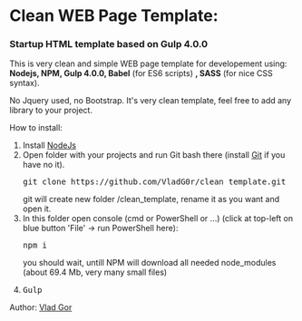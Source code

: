<h1><strong>Clean WEB Page Template:</strong></h1>
<h3>Startup HTML template based on Gulp 4.0.0</h3>

<p>
	This is very clean and simple WEB page template for developement using:<br>
  <b>Nodejs, NPM, Gulp 4.0.0, Babel</b> (for ES6 scripts) <b>, SASS</b> (for nice CSS syntax).
</p>
<p>
	No Jquery used, no Bootstrap. It's very clean template, feel free to add any library to your project.
</p>
<p>
  How to install:
  <ol>
    <li>
      Install <a href="https://nodejs.org/en/" target="_blank">NodeJs</a>
    </li>
    <li>
      Open folder with your projects and run Git bash there (install <a href="https://git-scm.com/downloads" target="_blank">Git</a> if you have no it).
      <br>
      <pre>git clone https://github.com/VladG0r/clean_template.git</pre>
      git will create new folder /clean_template, rename it as you want and open it.
    </li>
    <li>
      In this folder open console (cmd or PowerShell or ...) (click at top-left on blue button 'File' -> run PowerShell here):
      <br>
      <pre>npm i</pre>
      you should wait, untill NPM will download all needed node_modules (about 69.4 Mb, very many small files)
    </li>
    <li>
      <pre>Gulp</pre>
    </li>
  </ol>
</p>
<p>Author: <a href="http://vladgor.com" target="_blank">Vlad Gor</a></p>


